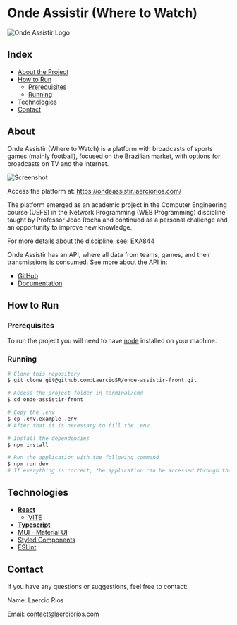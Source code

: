 # Onde Assistir (Where to Watch)

![Onde Assistir Logo](https://raw.githubusercontent.com/LaercioSR/onde-assistir-front/main/public/logo.svg)

## Index

* [About the Project](#about)
* [How to Run](#how-to-run)
  * [Prerequisites](#prerequisites)
  * [Running](#running)
* [Technologies](#technologies)
* [Contact](#contact)

## About

Onde Assistir (Where to Watch) is a platform with broadcasts of sports games (mainly football), focused on the Brazilian market, with options for broadcasts on TV and the Internet.

![Screenshot](https://raw.githubusercontent.com/LaercioSR/onde-assistir-front/main/public/screenshot.png)

Access the platform at: <https://ondeassistir.laerciorios.com/>

The platform emerged as an academic project in the Computer Engineering course (UEFS) in the Network Programming (WEB Programming) discipline taught by Professor João Rocha and continued as a personal challenge and an opportunity to improve new knowledge.

For more details about the discipline, see: [EXA844](https://sites.google.com/a/ecomp.uefs.br/joao/home/courses/exa844#vitrinedev)

Onde Assistir has an API, where all data from teams, games, and their transmissions is consumed. See more about the API in:

* [GitHub](https://github.com/LaercioSR/onde-assistir-api)
* [Documentation](https://ondeassistir.laerciorios.com/api/docs)

## How to Run

### Prerequisites

To run the project you will need to have [node](https://nodejs.dev/) installed on your machine.

### Running

```bash
# Clone this repository
$ git clone git@github.com:LaercioSR/onde-assistir-front.git

# Access the project folder in terminal/cmd
$ cd onde-assistir-front

# Copy the .env
$ cp .env.example .env
# After that it is necessary to fill the .env.

# Install the dependencies
$ npm install

# Run the application with the following command
$ npm run dev
# If everything is correct, the application can be accessed through the URL https://localhost:5173
```

## Technologies

* [**React**](https://react.dev/)
  * [VITE](https://vitejs.dev/)
* [**Typescript**](https://www.typescriptlang.org/)
* [MUI - Material UI](https://mui.com/)
* [Styled Components](https://styled-components.com/)
* [ESLint](https://eslint.org/)

## Contact

If you have any questions or suggestions, feel free to contact:

Name: Laercio Rios

Email: [contact@laerciorios.com](mailto:contact@laerciorios.com)
